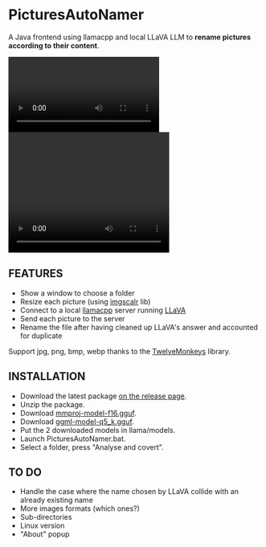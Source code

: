 # PicturesAutoNamer

A Java frontend using llamacpp and local LLaVA LLM to **rename pictures according to their content**.

![](demo.mp4)
<video src="https://github.com/marl1/picturesautonamer/assets/23550999/8638ef79-61fb-4b08-8ab8-44dd6036f4f5" width="320" height="240" controls></video>

## FEATURES
* Show a window to choose a folder
* Resize each picture (using [imgscalr](https://github.com/rkalla/imgscalr) lib)
* Connect to a local [llamacpp](https://github.com/ggerganov/llama.cpp) server running [LLaVA](https://llava.hliu.cc/)
* Send each picture to the server
* Rename the file after having cleaned up LLaVA's answer and accounted for duplicate

Support jpg, png, bmp, webp thanks to the [TwelveMonkeys](https://github.com/haraldk/TwelveMonkeys) library.

## INSTALLATION
* Download the latest package [on the release page](https://gitlab.com/marclv/picturesautonamer/-/releases).
* Unzip the package.
* Download [mmproj-model-f16.gguf](https://huggingface.co/PsiPi/liuhaotian_llava-v1.5-13b-GGUF/blob/main/mmproj-model-f16.gguf).
* Download [ggml-model-q5_k.gguf](https://huggingface.co/mys/ggml_llava-v1.5-13b/blob/main/ggml-model-q5_k.gguf).
* Put the 2 downloaded models in llama/models.
* Launch PicturesAutoNamer.bat.
* Select a folder, press "Analyse and covert".

## TO DO
* Handle the case where the name chosen by LLaVA collide with an already existing name
* More images formats (which ones?)
* Sub-directories
* Linux version
* "About" popup